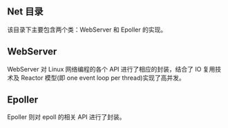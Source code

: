 ## Net 目录
该目录下主要包含两个类：WebServer 和 Epoller 的实现。

## WebServer
WebServer 对 Linux 网络编程的各个 API 进行了相应的封装，结合了 IO 复用技术及 Reactor 模型(即 one event loop per thread)实现了高并发。

## Epoller
Epoller 则对 epoll 的相关 API 进行了封装。